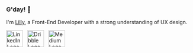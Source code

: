 ### G'day! 👋
I'm [Lilly](https://lillyko.netlify.app/), a Front-End Developer with a strong understanding of UX design. 


[<img src="https://github.com/lillyxcko/lillyxcko/assets/79551113/7404496a-4bac-4ad8-9035-daccc48a81e2" alt="LinkedIn Logo" width="45" height="45">](https://www.linkedin.com/in/lillyko)
&nbsp;
[<img src="https://github.com/lillyxcko/lillyxcko/assets/79551113/dc4e35a6-976b-4485-8daf-63714c7c837c" alt="Dribble Logo" width="45" height="45">](https://dribbble.com/lillyxcko)
&nbsp;
[<img src="https://github.com/lillyxcko/lillyxcko/assets/79551113/59c66839-3ad5-4b29-adbc-8d8e7e6f62f4" alt="Medium Logo" width="45" height="45">](https://medium.com/design-bootcamp/how-designers-can-be-more-dev-conscious-77d9e20ea15e)



<!--
**lillyxcko/lillyxcko** is a ✨ _special_ ✨ repository because its `README.md` (this file) appears on your GitHub profile.

Here are some ideas to get you started:

- 🔭 I’m currently working on ...
- 🌱 I’m currently learning ...
- 👯 I’m looking to collaborate on ...
- 🤔 I’m looking for help with ...
- 💬 Ask me about ...
- 📫 How to reach me: ...
- 😄 Pronouns: ...
- ⚡ Fun fact: ...
-->
